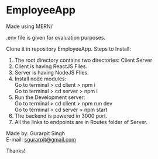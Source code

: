 # EmployeeApp

Made using MERN/


.env file is given for evaluation purposes.

Clone it in repository EmployeeApp.
Steps to Install:
1. The root directory contains two directories:
	Client
	Server
2. Client is having ReactJS Files.
3. Server is having NodeJS FIles.
4. Install node modules:<br>
	Go to terminal > cd client > npm i<br>
	Go to terminal > cd server > npm i<br>
5. Run the Development server:<br>
	Go to terminal > cd client > npm run dev<br>
	Go to terminal > cd server > npm start<br>
6. The backend is powered in 3000 port.
7. All the links to endpoints are in Routes folder of Server.



Made by: Gurarpit Singh<br>
E-mail: sgurarpit@gmail.com

Thanks!


